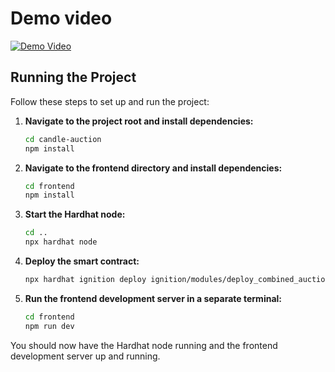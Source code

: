 # Demo video 
[![Demo Video](https://img.youtube.com/vi/YOUR_VIDEO_ID/0.jpg)](https://www.youtube.com/watch?v=nva7GcwhDhY)


## Running the Project

Follow these steps to set up and run the project:

1. **Navigate to the project root and install dependencies:**
    ```sh
    cd candle-auction
    npm install
    ```

2. **Navigate to the frontend directory and install dependencies:**
    ```sh
    cd frontend
    npm install
    ```

3. **Start the Hardhat node:**
    ```sh
    cd ..
    npx hardhat node
    ```

4. **Deploy the smart contract:**
    ```sh
    npx hardhat ignition deploy ignition/modules/deploy_combined_auction.ts --network localhost
    ```

5. **Run the frontend development server in a separate terminal:**
    ```sh
    cd frontend
    npm run dev
    ```

You should now have the Hardhat node running and the frontend development server up and running.


